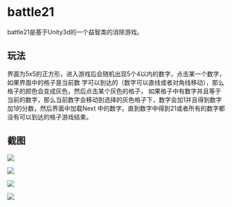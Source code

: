 # battle21
battle21是基于Unity3d的一个益智类的消除游戏。

## 玩法

界面为5x5的正方形，进入游戏后会随机出现5个4以内的数字，点击某一个数字，如果界面中的格子是当前数
字可以到达的（数字可以直线或者对角线移动），那么格子的颜色会变成灰色，然后点击某个灰色的格子，
如果格子中有数字并且等于当前的数字，那么当前数字会移动到选择的灰色格子下，数字会加1并且得到数字加1的分数，然后界面中加载Next
中的数字。直到数字中得到21或者所有的数字都没有可以到达的格子游戏结束。

## 截图

![](Image/1.png)

![](Image/2.png)

![](Image/3.png)

![](Image/4.png)


